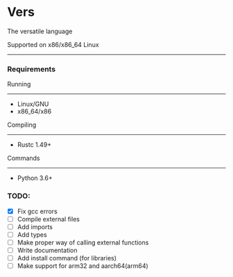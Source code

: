 # Vers
The versatile language

Supported on x86/x86_64 Linux

--- 

### Requirements

Running

---

- Linux/GNU
- x86_64/x86
  
Compiling

---

- Rustc 1.49+

Commands

---  

- Python 3.6+

### TODO:
- [x] Fix gcc errors
- [ ] Compile external files
- [ ] Add imports
- [ ] Add types
- [ ] Make proper way of calling external functions
- [ ] Write documentation
- [ ] Add install command (for libraries)
- [ ] Make support for arm32 and aarch64(arm64)
